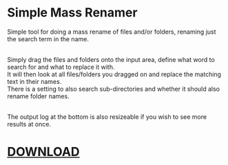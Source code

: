 <h1>Simple Mass Renamer</h1>
Simple tool for doing a mass rename of files and/or folders, renaming just the search term in the name.<br/><br/>

Simply drag the files and folders onto the input area, define what word to search for and what to replace it with.<br/>
It will then look at all files/folders you dragged on and replace the matching text in their names.<br/>
There is a setting to also search sub-directories and whether it should also rename folder names.<br/><br/>

The output log at the bottom is also resizeable if you wish to see more results at once.

<h1><a href="https://github.com/Invertex/Simple-Mass-Renamer/blob/master/Simple%20Mass%20Renamer/bin/Release/Simple%20Mass%20Renamer.exe?raw=true">DOWNLOAD</a></h1>